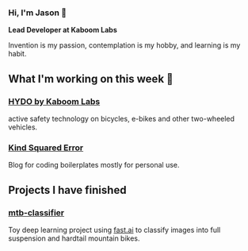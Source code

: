 ### Hi, I'm Jason 👋

**Lead Developer at Kaboom Labs**

Invention is my passion, contemplation is my hobby, and learning is my habit.

## What I'm working on this week 🎨

### [HYDO by Kaboom Labs](https://hyperdomestique.com)
active safety technology on bicycles, e-bikes and other two-wheeled vehicles.

### [Kind Squared Error](https://tensorturtle.github.io)
Blog for coding boilerplates mostly for personal use.

## Projects I have finished

### [mtb-classifier](https://github.com/tensorturtle/mtb-classifier)

Toy deep learning project using [fast.ai](https://github.com/fastai/fastai) to classify images into full suspension and hardtail mountain bikes.



<!--
**neuroquantifier/neuroquantifier** is a ✨ _special_ ✨ repository because its `README.md` (this file) appears on your GitHub profile.

Here are some ideas to get you started:

- 🔭 I’m currently working on ...
- 🌱 I’m currently learning ...
- 👯 I’m looking to collaborate on ...
- 🤔 I’m looking for help with ...
- 💬 Ask me about ...
- 📫 How to reach me: ...
- 😄 Pronouns: ...
- ⚡ Fun fact: ...
-->
